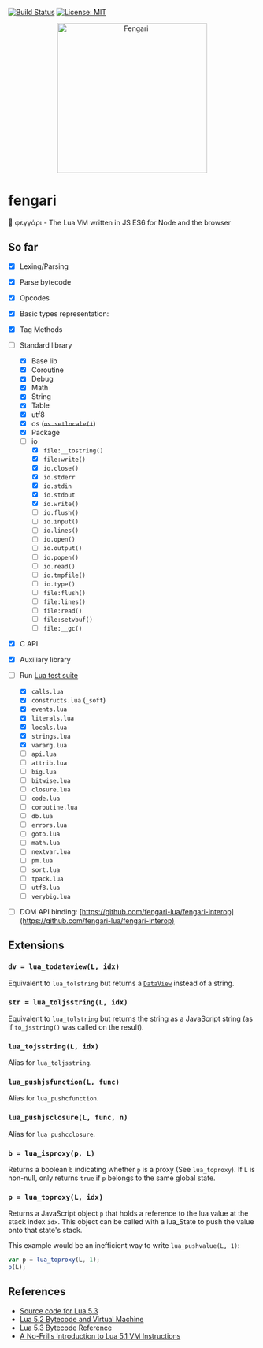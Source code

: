 [![Build Status](https://travis-ci.org/fengari-lua/fengari.svg?branch=master)](https://travis-ci.org/fengari-lua/fengari) [![License: MIT](https://img.shields.io/badge/License-MIT-yellow.svg)](https://opensource.org/licenses/MIT)

<p align="center">
    <img src="https://github.com/fengari-lua/fengari/raw/master/logo.png" alt="Fengari" width="304" height="304">
</p>


# fengari

🐺 φεγγάρι - The Lua VM written in JS ES6 for Node and the browser


## So far

- [x] Lexing/Parsing
- [x] Parse bytecode
- [x] Opcodes
- [x] Basic types representation:
- [x] Tag Methods
- [ ] Standard library
    - [x] Base lib
    - [x] Coroutine
    - [x] Debug
    - [x] Math
    - [x] String
    - [x] Table
    - [x] utf8
    - [x] os (~~`os.setlocale()`~~)
    - [x] Package
    - [ ] io
        - [x] `file:__tostring()`
        - [x] `file:write()`
        - [x] `io.close()`
        - [x] `io.stderr`
        - [x] `io.stdin`
        - [x] `io.stdout`
        - [x] `io.write()`
        - [ ] `io.flush()`
        - [ ] `io.input()`
        - [ ] `io.lines()`
        - [ ] `io.open()`
        - [ ] `io.output()`
        - [ ] `io.popen()`
        - [ ] `io.read()`
        - [ ] `io.tmpfile()`
        - [ ] `io.type()`
        - [ ] `file:flush()`
        - [ ] `file:lines()`
        - [ ] `file:read()`
        - [ ] `file:setvbuf()`
        - [ ] `file:__gc()`
- [x] C API
- [x] Auxiliary library
- [ ] Run [Lua test suite](https://github.com/lua/tests)
    - [x] `calls.lua`
    - [x] `constructs.lua` (`_soft`)
    - [x] `events.lua`
    - [x] `literals.lua`
    - [x] `locals.lua`
    - [x] `strings.lua`
    - [x] `vararg.lua`
    - [ ] `api.lua`
    - [ ] `attrib.lua`
    - [ ] `big.lua`
    - [ ] `bitwise.lua`
    - [ ] `closure.lua`
    - [ ] `code.lua`
    - [ ] `coroutine.lua`
    - [ ] `db.lua`
    - [ ] `errors.lua`
    - [ ] `goto.lua`
    - [ ] `math.lua`
    - [ ] `nextvar.lua`
    - [ ] `pm.lua`
    - [ ] `sort.lua`
    - [ ] `tpack.lua`
    - [ ] `utf8.lua`
    - [ ] `verybig.lua`
- [ ] DOM API binding: [https://github.com/fengari-lua/fengari-interop](https://github.com/fengari-lua/fengari-interop)


## Extensions

### `dv = lua_todataview(L, idx)`

Equivalent to `lua_tolstring` but returns a [`DataView`](https://developer.mozilla.org/en-US/docs/Web/JavaScript/Reference/Global_Objects/DataView) instead of a string.


### `str = lua_toljsstring(L, idx)`

Equivalent to `lua_tolstring` but returns the string as a JavaScript string (as if `to_jsstring()` was called on the result).


### `lua_tojsstring(L, idx)`

Alias for `lua_toljsstring`.


### `lua_pushjsfunction(L, func)`

Alias for `lua_pushcfunction`.


### `lua_pushjsclosure(L, func, n)`

Alias for `lua_pushcclosure`.


### `b = lua_isproxy(p, L)`

Returns a boolean `b` indicating whether `p` is a proxy (See `lua_toproxy`).
If `L` is non-null, only returns `true` if `p` belongs to the same global state.


### `p = lua_toproxy(L, idx)`

Returns a JavaScript object `p` that holds a reference to the lua value at the stack index `idx`.
This object can be called with a lua_State to push the value onto that state's stack.

This example would be an inefficient way to write `lua_pushvalue(L, 1)`:

```js
var p = lua_toproxy(L, 1);
p(L);
````


## References

- [Source code for Lua 5.3](lua.org/source/5.3/)
- [Lua 5.2 Bytecode and Virtual Machine](http://files.catwell.info/misc/mirror/lua-5.2-bytecode-vm-dirk-laurie/lua52vm.html)
- [Lua 5.3 Bytecode Reference](http://the-ravi-programming-language.readthedocs.io/en/latest/lua_bytecode_reference.html)
- [A No-Frills Introduction to Lua 5.1 VM Instructions](http://luaforge.net/docman/83/98/ANoFrillsIntroToLua51VMInstructions.pdf)
